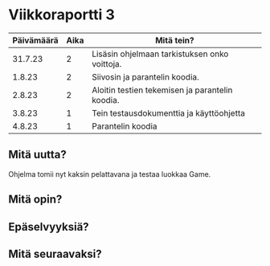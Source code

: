 # Viikkoraportti 3

| Päivämäärä |     Aika      |                                     Mitä tein?                                  |
|------------|---------------|---------------------------------------------------------------------------------|
|   31.7.23  |      2     | Lisäsin ohjelmaan tarkistuksen onko voittoja. |
|  1.8.23  | 2 |  Siivosin ja parantelin koodia.  |
|   2.8.23  | 2 | Aloitin testien tekemisen ja parantelin koodia.  |
|   3.8.23  | 1 | Tein testausdokumenttia ja käyttöohjetta   |
|   4.8.23  |   1   |   Parantelin koodia   |

## Mitä uutta?
Ohjelma tomii nyt kaksin pelattavana ja testaa luokkaa Game.

## Mitä opin?

## Epäselvyyksiä?

## Mitä seuraavaksi?

